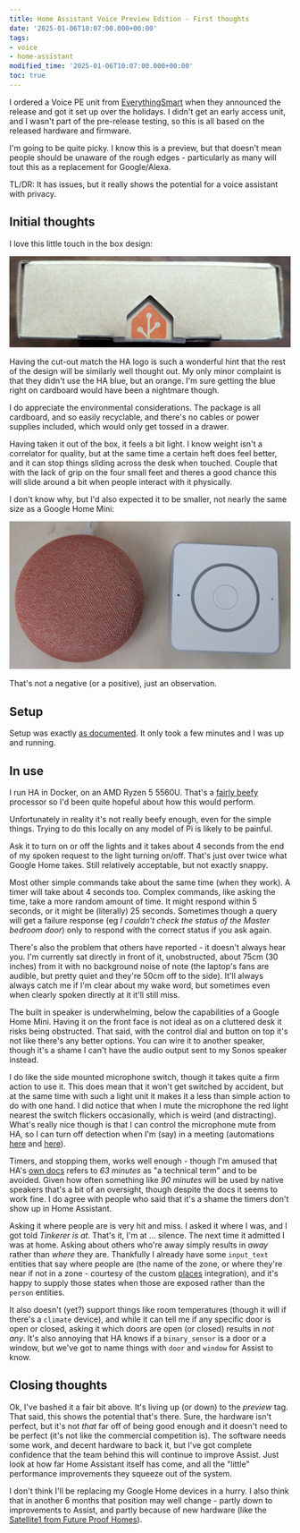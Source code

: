```yaml
---
title: Home Assistant Voice Preview Edition - First thoughts
date: '2025-01-06T10:07:00.000+00:00'
tags:
- voice
- home-assistant
modified_time: '2025-01-06T10:07:00.000+00:00'
toc: true
---
```


I ordered a Voice PE unit from [EverythingSmart](https://shop.everythingsmart.io/products/home-assistant-voice-preview-edition) when they announced the release and got it set up over the holidays. I didn't get an early access unit, and I wasn't part of the pre-release testing, so this is all based on the released hardware and firmware.

I'm going to be quite picky. I know this is a preview, but that doesn't mean people should be unaware of the rough edges - particularly as many will tout this as a replacement for Google/Alexa.

TL/DR: It has issues, but it really shows the potential for a voice assistant with privacy.

## Initial thoughts

I love this little touch in the box design:

![box](/assets/images/2025-01/voice_pe_box.png)

Having the cut-out match the HA logo is such a wonderful hint that the rest of the design will be similarly well thought out. My only minor complaint is that they didn't use the HA blue, but an orange. I'm sure getting the blue right on cardboard would have been a nightmare though.

I do appreciate the environmental considerations. The package is all cardboard, and so easily recyclable, and there's no cables or power supplies included, which would only get tossed in a drawer.

Having taken it out of the box, it feels a bit light. I know weight isn't a correlator for quality, but at the same time a certain heft does feel better, and it can stop things sliding across the desk when touched. Couple that with the lack of grip on the four small feet and theres a good chance this will slide around a bit when people interact with it physically.
 
I don't know why, but I'd also expected it to be smaller, not nearly the same size as a Google Home Mini:

![comparison](/assets/images/2025-01/voice_pe_size.png)

That's not a negative (or a positive), just an observation.

## Setup

Setup was exactly [as documented](https://voice-pe.home-assistant.io/getting-started/). It only took a few minutes and I was up and running.

## In use

I run HA in Docker, on an AMD Ryzen 5 5560U. That's a [fairly beefy](https://www.cpubenchmark.net/cpu.php?cpu=AMD+Ryzen+5+5560U&id=4883) processor so I'd been quite hopeful about how this would perform.

Unfortunately in reality it's not really beefy enough, even for the simple things. Trying to do this locally on any model of Pi is likely to be painful.

Ask it to turn on or off the lights and it takes about 4 seconds from the end of my spoken request to the light turning on/off. That's just over twice what Google Home takes. Still relatively acceptable, but not exactly snappy.

Most other simple commands take about the same time (when they work). A timer will take about 4 seconds too. Complex commands, like asking the time, take a more random amount of time. It might respond within 5 seconds, or it might be (literally) 25 seconds. Sometimes though a query will get a failure response (eg _I couldn't check the status of the Master bedroom door_) only to respond with the correct status if you ask again.

There's also the problem that others have reported - it doesn't always hear you. I'm currently sat directly in front of it, unobstructed, about 75cm (30 inches) from it with no background noise of note (the laptop's fans are audible, but pretty quiet and they're 50cm off to the side). It'll always always catch me if I'm clear about my wake word, but sometimes even when clearly spoken directly at it it'll still miss.

The built in speaker is underwhelming, below the capabilities of a Google Home Mini. Having it on the front face is not ideal as on a cluttered desk it risks being obstructed. That said, with the control dial and button on top it's not like there's any better options. You can wire it to another speaker, though it's a shame I can't have the audio output sent to my Sonos speaker instead.

I do like the side mounted microphone switch, though it takes quite a firm action to use it. This does mean that it won't get switched by accident, but at the same time with such a light unit it makes it a less than simple action to do with one hand. I did notice that when I mute the microphone the red light nearest the switch flickers occasionally, which is weird (and distracting). What's really nice though is that I can control the microphone mute from HA, so I can turn off detection when I'm (say) in a meeting (automations [here](https://github.com/DubhAd/Home-AssistantConfig/blob/live/automation/office/office_meeting_started.yaml) and [here](https://github.com/DubhAd/Home-AssistantConfig/blob/live/automation/office/office_meeting_ended.yaml)).

Timers, and stopping them, works well enough - though I'm amused that HA's [own docs](https://www.home-assistant.io/voice_control/builtin_sentences/#timers) refers to _63 minutes_ as "a technical term" and to be avoided. Given how often something like _90 minutes_ will be used by native speakers that's a bit of an oversight, though despite the docs it seems to work fine. I do agree with people who said that it's a shame the timers don't show up in Home Assistant.

Asking it where people are is very hit and miss. I asked it where I was, and I got told _Tinkerer is at_. That's it, I'm at ... silence. The next time it admitted I was at home. Asking about others who're away simply results in _away_ rather than _where_ they are. Thankfully I already have some `input_text` entities that say where people are (the name of the zone, or where they're near if not in a zone - courtesy of the custom [places](https://github.com/custom-components/places) integration), and it's happy to supply those states when those are exposed rather than the `person` entities. 

It also doesn't (yet?) support things like room temperatures (though it will if there's a `climate` device), and while it can tell me if any specific door is open or closed, asking it which doors are open (or closed) results in _not any_. It's also annoying that HA knows if a `binary_sensor` is a door or a window, but we've got to name things with `door` and `window` for Assist to know.

## Closing thoughts

Ok, I've bashed it a fair bit above. It's living up (or down) to the _preview_ tag. That said, this shows the potential that's there. Sure, the hardware isn't perfect, but it's not _that_ far off of being good enough and it doesn't need to be perfect (it's not like the commercial competition is). The software needs some work, and decent hardware to back it, but I've got complete confidence that the team behind this will continue to improve Assist. Just look at how far Home Assistant itself has come, and all the "little" performance improvements they squeeze out of the system.

I don't think I'll be replacing my Google Home devices in a hurry. I also think that in another 6 months that position may well change - partly down to improvements to Assist, and partly because of new hardware (like the [Satellite1 from Future Proof Homes](https://futureproofhomes.net/)).
